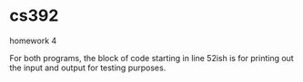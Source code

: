 # cs392
homework 4

For both programs, the block of code starting in line 52ish is for printing out the input and output for testing purposes.
